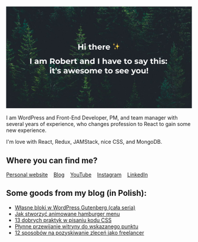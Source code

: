 ![Hi there ✨ I am Robert and I have to say that - it's awesome to see you!](/banner.png?raw=true '')

I am WordPress and Front-End Developer, PM, and team manager with several years of experience, who changes profession to React to gain some new experience.

I'm love with React, Redux, JAMStack, nice CSS, and MongoDB.

## Where you can find me?

[Personal website](https://robertorlinski.pl) &nbsp;&nbsp; [Blog](https://blog.robertorlinski.pl/) &nbsp;&nbsp; [YouTube](https://www.youtube.com/channel/UC_qgM2UztycBZGQLNaGs9Jg) &nbsp;&nbsp; [Instagram](https://www.instagram.com/robert.orlinski/) &nbsp;&nbsp; [LinkedIn](https://www.linkedin.com/in/robert-orlinski/)

## Some goods from my blog (in Polish):

- [Własne bloki w WordPress Gutenberg (cała seria)](https://blog.robertorlinski.pl/wlasne-bloki-w-wordpress-gutenberg/)
- [Jak stworzyć animowane hamburger menu](https://blog.robertorlinski.pl/hamburger-menu/)
- [13 dobrych praktyk w pisaniu kodu CSS](https://blog.robertorlinski.pl/dobre-praktyki-css/)
- [Płynne przewijanie witryny do wskazanego punktu](https://blog.robertorlinski.pl/plynne-przewijanie-witryny/)
- [12 sposobów na pozyskiwanie zleceń jako freelancer](https://blog.robertorlinski.pl/pozyskiwanie-zlecen-jako-freelancer/)

